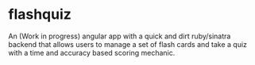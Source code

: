 flashquiz
=========

An (Work in progress) angular app with a quick and dirt ruby/sinatra backend that allows users to manage a set of flash cards and take a quiz with a time and accuracy based scoring mechanic.
